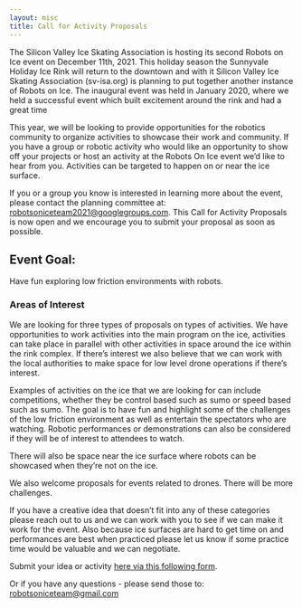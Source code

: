 ```yaml
---
layout: misc
title: Call for Activity Proposals
---
```


The Silicon Valley Ice Skating Association is hosting its second Robots on Ice event on December 11th, 2021. This holiday season the Sunnyvale Holiday Ice Rink will return to the downtown and with it Silicon Valley Ice Skating Association (sv-isa.org) is planning to put together another instance of Robots on Ice. The inaugural event was held in January 2020, where we held a successful event which built excitement around the rink and had a great time 

This year, we will be looking to provide opportunities for the robotics community to organize activities to showcase their work and community. If you have a group or robotic activity who would like an opportunity to show off your projects or host an activity at the Robots On Ice event we’d like to hear from you. Activities can be targeted to happen on or near the ice surface.

If you or a group you know is interested in learning more about the event, please contact the planning committee at: robotsoniceteam2021@googlegroups.com. 
This Call for Activity Proposals is now open and we encourage you to submit your proposal as soon as possible.

## Event Goal:

Have fun exploring low friction environments with robots. 

### Areas of Interest

We are looking for three types of proposals on types of activities. We have opportunities to work activities into the main program on the ice, activities can take place in parallel with other activities in space around the ice within the rink complex. If there’s interest we also believe that we can work with the local authorities to make space for low level drone operations if there’s interest.

Examples of activities on the ice that we are looking for can include competitions, whether they be control based such as sumo or speed based such as sumo. The goal is to have fun and highlight some of the challenges of the low friction environment as well as entertain the spectators who are watching. Robotic performances or demonstrations can also be considered if they will be of interest to attendees to watch. 

There will also be space near the ice surface where robots can be showcased when they’re not on the ice. 

We also welcome proposals for events related to drones. There will be more challenges.

If you have a creative idea that doesn’t fit into any of these categories please reach out to us and we can work with you to see if we can make it work for the event. Also because ice surfaces are hard to get time on and performances are best when practiced please let us know if some practice time would be valuable and we can negotiate.


Submit your idea or activity [here via this following form](
https://docs.google.com/forms/d/e/1FAIpQLSdCPGzuwKv3ewmskluwJGdWE82UGNvFp6ivXWJ54exypVj8fA/viewform).

Or if you have any questions - please send those to: robotsoniceteam@gmail.com 
